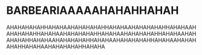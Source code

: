 # BARBEARIAAAAAHAHAHHAHAH
AHAHAHAHAHHAHAHAAHAHAHAHAHHAHAHAAHAHAHAHAHHAHAHAAHAHAHAHAHHAHAHAAHAHAHAHAHHAHAHAAHAHAHAHAHHAHAHAAHAHAHAHAHHAHAHAAHAHAHAHAHHAHAHAAHAHAHAHAHHAHAHAAHAHAHAHAHHAHAHAAHAHAHAHAHHAHAHA
